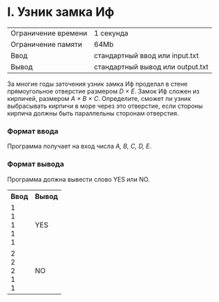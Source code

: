 # I. Узник замка Иф

<table>
   <tr>
    <td>Ограничение времени</td>
    <td>1 секунда</td>
   </tr>
   <tr>
    <td>Ограничение памяти</td>
    <td>64Mb</td>
  </tr>
   <tr>
    <td>Ввод</td>
    <td>стандартный ввод или input.txt</td>
  </tr>
   <tr>
    <td>Вывод</td>
    <td>стандартный вывод или output.txt</td>
  </tr>
 </table>

За многие годы заточения узник замка Иф проделал в стене прямоугольное отверстие размером *D × E*. Замок Иф сложен из кирпичей, размером *A × B × C*. Определите, сможет ли узник выбрасывать кирпичи в море через это отверстие, если стороны кирпича должны быть параллельны сторонам отверстия.

### Формат ввода

Программа получает на вход числа *A, B, C, D, E*.

### Формат вывода

Программа должна вывести слово YES или NO.

<table>
   <tr>
    <th>Ввод</th>
    <th>Вывод</th>
   </tr>
   <tr>
    <td>
        1 <br>
        1 <br>
        1 <br>
        1 <br>
        1
    </td>
    <td>
        YES
    </td>
  </tr>
   <tr>
    <td>
        2 <br>
        2 <br>
        2 <br>
        1 <br>
        1
    </td>
    <td>
        NO
    </td>
  </tr>
 </table>
